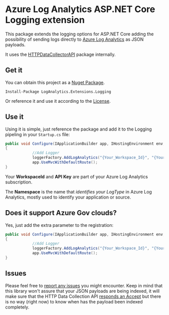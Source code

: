 # Azure Log Analytics ASP.NET Core Logging extension

This package extends the logging options for ASP.NET Core adding the possibility of sending logs directly to [Azure Log Analytics](https://azure.microsoft.com/services/log-analytics/) as JSON payloads.

It uses the [HTTPDataCollectorAPI](https://github.com/ealsur/HTTPDataCollectorAPI) package internally.

## Get it

You can obtain this project as a [Nuget Package](https://www.nuget.org/packages/LogAnalytics.Extensions.Logging). 

    Install-Package LogAnalytics.Extensions.Logging

Or reference it and use it according to the [License](./LICENSE).

## Use it

Using it is simple, just reference the package and add it to the Logging pipeling in your `Startup.cs` file:

```cs
public void Configure(IApplicationBuilder app, IHostingEnvironment env, ILoggerFactory loggerFactory)
{
			//Add Logger
			loggerFactory.AddLogAnalytics("{Your_Workspace_Id}", "{Your_Key_Id}", "{Your_Namespace}", LogLevel.Critical);
			app.UseMvcWithDefaultRoute();			
}
```
Your **WorkspaceId** and **API Key** are part of your Azure Log Analytics subscription.

The **Namespace** is the name that _identifies your LogType_ in Azure Log Analytics, mostly used to identify your application or source.

## Does it support Azure Gov clouds?

Yes, just add the extra parameter to the registration:

```cs
public void Configure(IApplicationBuilder app, IHostingEnvironment env, ILoggerFactory loggerFactory)
{
			//Add Logger
			loggerFactory.AddLogAnalytics("{Your_Workspace_Id}", "{Your_Key_Id}", "{Your_Namespace}", LogLevel.Critical, "ods.opinsights.azure.us");
			app.UseMvcWithDefaultRoute();			
}
```

## Issues

Please feel free to [report any issues](https://github.com/ealsur/loganalytics-extensions-logging/issues) you might encounter. Keep in mind that this library won't assure that your JSON payloads are being indexed, it will make sure that the HTTP Data Collection API [responds an Accept](https://azure.microsoft.com/en-us/documentation/articles/log-analytics-data-collector-api/#return-codes) but there is no way (right now) to know when has the payload been indexed completely. 


